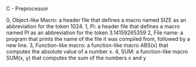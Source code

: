 C - Preprocessor

0, Object-like Macro: a header file that defines a macro named SIZE as an
abbreviation for the token 1024.
1, Pi: a header file that defines a macro named PI as an abbreviation
for the token 3.14159265359
2, File name:  a program that prints the name of the file it was compiled from,
followed by a new line.
3, Function-like macro: a function-like macro ABS(x) that computes the absolute
value of a number x.
4, SUM: a function-like macro SUM(x, y) that computes the sum of the numbers
x and y